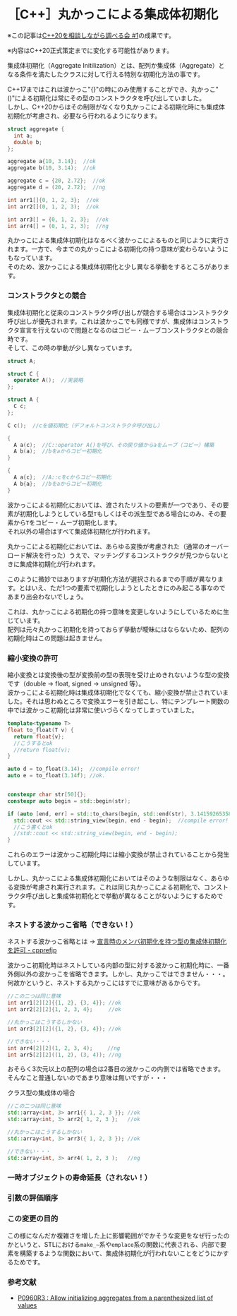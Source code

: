 # ［C++］丸かっこによる集成体初期化

※この記事は[C++20を相談しながら調べる会 #1](https://cpp20survey.connpass.com/event/124051/)の成果です。

※内容はC++20正式策定までに変化する可能性があります。

集成体初期化（Aggregate Initilization）とは、配列か集成体（Aggregate）となる条件を満たしたクラスに対して行える特別な初期化方法の事です。

C++17まではこれは波かっこ"{}"の時にのみ使用することができ、丸かっこ"()"による初期化は常にその型のコンストラクタを呼び出していました。  
しかし、C++20からはその制限がなくなり丸かっこによる初期化時にも集成体初期化が考慮され、必要なら行われるようになります。

```cpp
struct aggregate {
  int a;
  double b;
};

aggregate a{10, 3.14};  //ok
aggregate b(10, 3.14);  //ok

aggregate c = {20, 2.72};  //ok
aggregate d = (20, 2.72);  //ng

int arr1[]{0, 1, 2, 3};  //ok
int arr2[](0, 1, 2, 3);  //ok

int arr3[] = {0, 1, 2, 3};  //ok
int arr4[] = (0, 1, 2, 3);  //ng
```

丸かっこによる集成体初期化はなるべく波かっこによるものと同じように実行されます。一方で、今までの丸かっこによる初期化の持つ意味が変わらないようにもなっています。  
そのため、波かっこによる集成体初期化と少し異なる挙動をするところがあります。

### コンストラクタとの競合

集成体初期化と従来のコンストラクタ呼び出しが競合する場合はコンストラクタ呼び出しが優先されます。これは波かっこでも同様ですが、集成体はコンストラクタ宣言を行えないので問題となるのはコピー・ムーブコンストラクタとの競合時です。  
そして、この時の挙動が少し異なっています。

```cpp
struct A;

struct C { 
  operator A();  //実装略
};

struct A {
  C c;
};

C c();  //cを値初期化（デフォルトコンストラクタ呼び出し）

{
  A a(c);  //C::operator A()を呼び、その戻り値からaをムーブ（コピー）構築
  A b(a);  //bをaからコピー初期化
}

{
  A a{c};  //A::cをcからコピー初期化
  A b{a};  //bをaからコピー初期化
}
```

波かっこによる初期化においては、渡されたリストの要素が一つであり、その要素が初期化しようとしている型`T`もしくはその派生型である場合にのみ、その要素から`T`をコピー・ムーブ初期化します。  
それ以外の場合はすべて集成体初期化が行われます。

丸かっこによる初期化においては、あらゆる変換が考慮された（通常のオーバーロード解決を行った）うえで、マッチングするコンストラクタが見つからないときに集成体初期化が行われます。  

このように微妙ではありますが初期化方法が選択されるまでの手順が異なります。とはいえ、ただ1つの要素で初期化しようとしたときにのみ起こる事なのであまり出会わないでしょう。

これは、丸かっこによる初期化の持つ意味を変更しないようにしているために生じています。  
配列は元々丸かっこ初期化を持っておらず挙動が曖昧にはならないため、配列の初期化時はこの問題は起きません。

### 縮小変換の許可 

縮小変換とは変換後の型が変換前の型の表現を受け止めきれないような型の変換です（double -> float, signed -> unsigned 等）。  
波かっこによる初期化時は集成体初期化でなくても、縮小変換が禁止されていました。それは思わぬところで変換エラーを引き起こし、特にテンプレート関数の中では波かっこ初期化は非常に使いづらくなってしまっていました。

```cpp
template<typename T>
float to_float(T v) {
  return float{v};
  //こうするとok
  //return float(v);
}

auto d = to_float(3.14);  //compile error!
auto e = to_float(3.14f); //ok.


constexpr char str[50]{};
constexpr auto begin = std::begin(str);

if (auto [end, err] = std::to_chars(begin, std::end(str), 3.141592653589793); err == std::errc{}) {
  std::cout << std::string_view{begin, end - begin};  //compile error!
  //こう書くとok
  //std::cout << std::string_view(begin, end - begin);
}

```
これらのエラーは波かっこ初期化時には縮小変換が禁止されていることから発生しています。

しかし、丸かっこによる集成体初期化においてはそのような制限はなく、あらゆる変換が考慮され実行されます。これは同じ丸かっこによる初期化で、コンストラクタ呼び出しと集成体初期化とで挙動が異なることがないようにするためです。

<!-- ただし、このような縮小変換が許可されるのはクラス型の集成体初期化時のみで、配列に対する丸かっこ集成体初期化時は相変わらず禁止されます。配列は元々丸かっこ初期化を持っておらず、挙動が曖昧にはならないためです。 -->

### ネストする波かっこ省略（できない！）
ネストする波かっこ省略とは → [宣言時のメンバ初期化を持つ型の集成体初期化を許可 - cpprefjp](https://cpprefjp.github.io/lang/cpp14/brace_elision_in_array_temporary_initialization.html)

波かっこ初期化時はネストしている内部の型に対する波かっこ初期化時に、一番外側以外の波かっこを省略できます。しかし、丸かっこではできません・・・。  
何故かというと、ネストする丸かっこにはすでに意味があるからです。

```cpp
//この二つは同じ意味
int arr1[2][2]{{1, 2}, {3, 4}}; //ok
int arr2[2][2]{1, 2, 3, 4};     //ok

//丸かっこはこうするしかない
int arr3[2][2]({1, 2}, {3, 4}); //ok

//できない・・・
int arr4[2][2](1, 2, 3, 4);   　//ng
int arr5[2][2]((1, 2), (3, 4)); //ng
```
おそらく3次元以上の配列の場合は2番目の波かっこの内側では省略できます。そんなこと普通しないのであまり意味は無いですが・・・

クラス型の集成体の場合
```cpp
//この二つは同じ意味
std::array<int, 3> arr1{{ 1, 2, 3 }}; //ok
std::array<int, 3> arr2{ 1, 2, 3 };   //ok

//丸かっこはこうするしかない
std::array<int, 3> arr3({ 1, 2, 3 }); //ok

//できない・・・
std::array<int, 3> arr4( 1, 2, 3 );   //ng
```

### 一時オブジェクトの寿命延長（されない！）

### 引数の評価順序

### この変更の目的

この様になんだか複雑さを増した上に影響範囲がでかそうな変更をなぜ行ったのかというと、STLにおける`make_~`系や`emplace`系の関数に代表される、内部で要素を構築するような関数において、集成体初期化が行われないことをどうにかするためです。

### 参考文献
- [P0960R3 : Allow initializing aggregates from a parenthesized list of values](http://www.open-std.org/jtc1/sc22/wg21/docs/papers/2019/p0960r3.html)